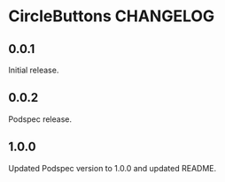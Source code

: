 # CircleButtons CHANGELOG

## 0.0.1

Initial release.

## 0.0.2

Podspec release.

## 1.0.0

Updated Podspec version to 1.0.0 and updated README.

